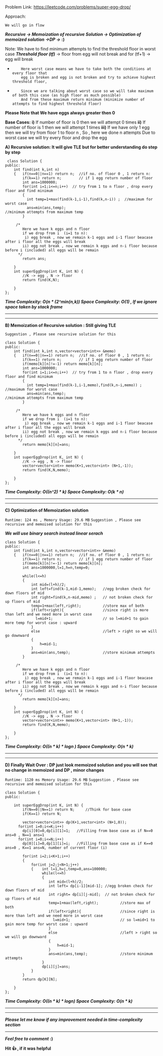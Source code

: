 Problem Link: https://leetcode.com/problems/super-egg-drop/

Approach:


```We will go in flow``` 

***Recursive -> Memoization of recursive Solution -> Optimization of memoized solution ->DP ->*** **:)**

Note: We have to find minimum attempts to find the threshold floor in worst case
      ***Threshold floor (tf)*** -> floor from egg will not break and for (tf+1) -> egg will break
	  
*         Here worst case means we have to take both the conditions at every floor that
          egg is broken and egg is not broken and try to achieve highest threshold floor, 
*         Since we are talking about worst case so we will take maximum of both this case (as high floor as much possible)
          And from these maximum return minimum (minimize number of attempts to find highest threshold floor)
      
**Please Note that We have eggs always greater then 0**  

**Base Cases:**
      **i)** If number of floor is 0 then we will attempt 0 times
    **ii)** If number of floor is 1 then we will attempt 1 times
   **iii)** If we have only 1 egg then we will try from floor 1 to floor n , So , here we done n attempts
               Due to worst case we will try every floor and drop the egg



**A) Recursive solution: It will give TLE but for better understanding do step by step**

```
 class Solution {
public:
    int find(int k,int n)
    {   if(n==0||n==1) return n;  //if no. of floor 0 , 1 return n:
        if(k==1) return n;        // if 1 egg return number of floor   
        int ans=1000000;
        for(int i=1;i<=n;i++)  // try from 1 to n floor , drop every floor and find minimum
        { 
          int temp=1+max(find(k-1,i-1),find(k,n-i)) ;  //maximum for worst case
          ans=min(ans,temp);                                     //minimum attempts from maximum temp
        }
        
     /*
        Here we have k eggs and n floor
        if we drop from i  (i=1 to n):
         i) egg break , now we remain k-1 eggs and i-1 floor beacase after i floor all the eggs will break
        ii) egg not break , now we remain k eggs and n-i floor because before i (included) all eggs will be remain
      */
        return ans;
     
    }
    int superEggDrop(int K, int N) {
        //K -> egg , N -> floor 
        return find(K,N);
         
    }
};
```

***Time Complexity: O(n * (2^min(n,k))
Space Complexity: O(1) , If we ignore space taken by stack frame***

--------------------------------------------------------------------------------------------------------------
--------------------------------------------------------------------------------------------------------------

**B) Memoization of Recursive solution : Still giving TLE**

 
  ```Suggestion , Please see recursive solution for this```

```
class Solution {
public:
    int find(int k,int n,vector<vector<int>> &memo)
    {   if(n==0||n==1) return n;  //if no. of floor 0 , 1 return n:
        if(k==1) return n;        // if 1 egg return number of floor   
        if(memo[k][n]!=-1) return memo[k][n];
        int ans=1000000;
        for(int i=1;i<=n;i++)  // try from 1 to n floor , drop every floor and find minimum
        { 
          int temp=1+max(find(k-1,i-1,memo),find(k,n-i,memo)) ;  //maximum for worst case
          ans=min(ans,temp);                                     //minimum attempts from maximum temp
        }
        
     /*
        Here we have k eggs and n floor
        if we drop from i  (i=1 to n):
         i) egg break , now we remain k-1 eggs and i-1 floor beacase after i floor all the eggs will break
        ii) egg not break , now we remain k eggs and n-i floor because before i (included) all eggs will be remain
      */
        return memo[k][n]=ans;
     
    }
    int superEggDrop(int K, int N) {
        //K -> egg , N -> floor
        vector<vector<int>> memo(K+1,vector<int> (N+1,-1));
        return find(K,N,memo);
         
    }
};
```

***Time Complexity: O((n^2) * k)
Space Complexity: O(k * n)***

--------------------------------------------------------------------------------------------------------------
--------------------------------------------------------------------------------------------------------------

**C) Optimization of Memoization solution**

```Runtime: 124 ms , Memory Usage: 29.6 MB```
  ```Suggestion , Please see recursive and memoised solution for this```

***We will use binary search instead linear serach***

```
class Solution {
public:
    int find(int k,int n,vector<vector<int>> &memo)
    {   if(n==0||n==1) return n;  //if no. of floor 0 , 1 return n:
        if(k==1) return n;        // if 1 egg return number of floor   
        if(memo[k][n]!=-1) return memo[k][n];
        int ans=1000000,l=1,h=n,temp=0;
     
        while(l<=h)
        {
            int mid=(l+h)/2;
            int left=find(k-1,mid-1,memo);   //egg broken check for down floors of mid
            int right=find(k,n-mid,memo) ;   // not broken check for up floors of mid
            temp=1+max(left,right);          //store max of both 
            if(left<right){                  //since right is more than left and we need more in worst case 
              l=mid+1;                       // so l=mid+1 to gain more temp for worst case : upward
            }
            else                             //left > right so we will go downward 
            {    
                h=mid-1;
            }
            ans=min(ans,temp);               //store minimum attempts
        }
        
     /*
        Here we have k eggs and n floor
        if we drop from i  (i=1 to n):
         i) egg break , now we remain k-1 eggs and i-1 floor beacase after i floor all the eggs will break
        ii) egg not break , now we remain k eggs and n-i floor because before i (included) all eggs will be remain
      */
        return memo[k][n]=ans;
     
    }
    int superEggDrop(int K, int N) {
        //K -> egg , N -> floor
        vector<vector<int>> memo(K+1,vector<int> (N+1,-1));
        return find(K,N,memo);
         
    }
};
```

***Time Complexity: O((n * k) * logn )
Space Complexity: O(n * k)***

--------------------------------------------------------------------------------------------------------------
--------------------------------------------------------------------------------------------------------------

**D) Finally Wait Over : DP just look memoized solution and you will see that no change in memoized and DP , minor changes**

  ```Runtime: 1120 ms Memory Usage: 29.6 MB```
  ```Suggestion , Please see recursive and memoised solution for this```
  
```
class Solution {
public:
    
    int superEggDrop(int K, int N) {
        if(N==0||N==1) return N;     //Think for base case
        if(K==1) return N;
        
        vector<vector<int>> dp(K+1,vector<int> (N+1,0));
      for(int i=0;i<=K;i++)
        dp[i][0]=0,dp[i][1]=1;   //Filling from base case as if N==0 ans=0 , N==1 ans=1
      for(int i=0;i<=N;i++)
        dp[0][i]=0,dp[1][i]=i;   //Filling from base case as if K==0 ans=0 , K==1 ans=N, number of current floor (i)
        
        for(int i=2;i<K+1;i++)
        {
            for(int j=2;j<N+1;j++)
            {    int l=1,h=j,temp=0,ans=100000;
                 while(l<=h)
                 {
                    int mid=(l+h)/2;
                    int left= dp[i-1][mid-1]; //egg broken check for down floors of mid
                    int right= dp[i][j-mid];  // not broken check for up floors of mid
                    temp=1+max(left,right);          //store max of both 
                    if(left<right){                  //since right is more than left and we need more in worst case 
                      l=mid+1;                       // so l=mid+1 to gain more temp for worst case : upward
                    }
                    else                             //left > right so we will go downward 
                    {    
                        h=mid-1;
                    }
                    ans=min(ans,temp);               //store minimum attempts
                 }
                 dp[i][j]=ans;
            }
        }
        return dp[K][N];
         
    }
};
```
***Time Complexity: O((n * k) * logn)
Space Complexity: O(n * k)***

--------------------------------------------------------------------------------------------------------------
--------------------------------------------------------------------------------------------------------------
   ***Please let me know if any improvement needed in time-complexity section***
 _________________________________________________________________________________________________________  
   ***Feel free to comment*** **:)**
   
   **Hit 👍 , if it was helpful**
